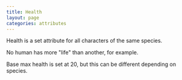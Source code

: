 ```yaml
---
title: Health
layout: page
categories: attributes
---
```

Health is a set attribute for all characters of the same species.

No human has more "life" than another, for example.

Base max health is set at 20, but this can be different depending on species.
